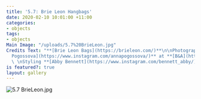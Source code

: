 ```yaml
---
title: '5.7: Brie Leon Hangbags'
date: 2020-02-10 10:01:00 +11:00
categories:
- objects
tags:
- objects
Main Image: "/uploads/5.7%20BrieLeon.jpg"
Credits Text: "**[Brie Leon Bags](https://brieleon.com/)**\n\nPhotographs **[Anna
  Pogossova](https://www.instagram.com/annapogossova/)** at **[B&A](https://www.instagram.com/barepsau/)**
  \ \nStyling **[Abby Bennett](https://www.instagram.com/bennett_abby/)**"
is featured?: true
layout: gallery
---
```


![5.7 BrieLeon.jpg](/uploads/5.7%20BrieLeon.jpg)